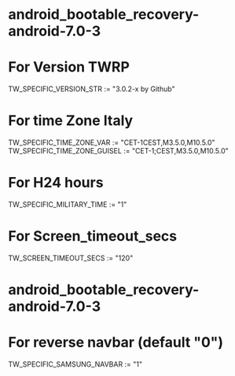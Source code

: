 # android_bootable_recovery-android-7.0-3
# For Version TWRP
TW_SPECIFIC_VERSION_STR := "3.0.2-x by Github"

# For time Zone Italy
TW_SPECIFIC_TIME_ZONE_VAR := "CET-1CEST,M3.5.0,M10.5.0"
TW_SPECIFIC_TIME_ZONE_GUISEL := "CET-1;CEST,M3.5.0,M10.5.0"

# For H24 hours
TW_SPECIFIC_MILITARY_TIME := "1"

# For Screen_timeout_secs
TW_SCREEN_TIMEOUT_SECS := "120"

# android_bootable_recovery-android-7.0-3
# For reverse navbar (default "0")
TW_SPECIFIC_SAMSUNG_NAVBAR := "1"
